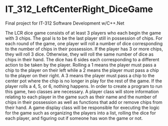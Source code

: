 # IT_312_LeftCenterRight_DiceGame
Final project for IT-312 Software Development w/C++.Net

The LCR dice game consists of at least 3 players who each begin the game with 3 chips. The goal is to be the last player still in possession of chips. For each round of the game, one player will roll a number of dice corresponding to the number of chips in their possession. If the player has 3 or more chips, they will roll 3 dice. Otherwise, they will roll the same number of dice as chips in their hand. The dice has 6 sides each corresponding to a different action to be taken by the player. Rolling a 1 means the player must pass a chip to the player on their left while a 2 means the player must pass a chip to the player on their right. A 3 means the player must pass a chip to the center pot where the chip is no longer in play for the rest of the game. If the player rolls a 4, 5, or 6, nothing happens. In order to create a program to run this game, two classes are necessary. A player class will store information relating to each player in the game such as their name and the number of chips in their possession as well as functions that add or remove chips from their hand. A game display class will be responsible for executing the logic for the game such as organizing the players into a list, rolling the dice for each player, and figuring out if someone has won the game or not.
